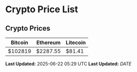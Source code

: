 # Crypto Price List

## Crypto Prices
| Bitcoin | Ethereum | Litecoin |
| ------- | -------- | -------- |
| $102819 | $2287.55 | $81.41 |
**Last Updated:** 2025-06-22 05:29 UTC
**Last Updated:** $DATE$
